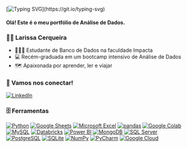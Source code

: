 [![Typing SVG](https://readme-typing-svg.herokuapp.com/?color=ed394e&size=35&center=true&vCenter=true&width=1000&lines=Hi+I'm+Larissa+Cerqueira!;Data+Analyst;)](https://git.io/typing-svg)

#### Olá! Este é o meu portfólio de Análise de Dados.


### 👩‍💻 Larissa Cerqueira
- 👩‍👧‍👦 Estudante de Banco de Dados na faculdade Impacta
- 💻 Recém-graduada em um bootcamp intensivo de Análise de Dados
- 🗺️ Apaixonada por aprender, ler e viajar


### 🤝 Vamos nos conectar! 
  [![LinkedIn](https://img.shields.io/badge/LinkedIn-%230A66C2?logo=LinkedIn&logoColor=white&labelColor=%230A66C2)](https://www.linkedin.com/in/larissafcerqueira/) &nbsp;

### 🗄️ Ferramentas

<p>
    <a href="#"><img alt="Python" src="https://img.shields.io/badge/Python-yellow?logo=python&logoColor=blue"></a>
    <a href="#"><img alt="Google Sheets" src="https://img.shields.io/badge/Google%20Sheets-34A853.svg?logo=google%20sheets&logoColor=white"></a>
    <a href="#"><img alt="Microsoft Excel" src="https://img.shields.io/badge/Microsoft%20Excel-217346?logo=microsoftexcel&logoColor=white"></a>
    <a href="#"><img alt="pandas" src="https://img.shields.io/badge/pandas-%23150458?logo=pandas&logoColor=white&labelColor=%23150458"></a>
    <a href="#"><img alt="Google Colab" src="https://img.shields.io/badge/Google%20Colab-F9AB00.svg?logo=googlecolab&logoColor=white"></a>
    <a href="#"><img alt="MySQL" src="https://img.shields.io/badge/MySQL-00f.svg?logo=mysql&logoColor=white"></a>
    <a href="#"><img alt="Databricks" src="https://img.shields.io/badge/Databricks-%23FF3621?logo=Databricks&logoColor=white&labelColor=%23FF3621"></a>
    <a href="#"><img alt="Power BI" src="https://img.shields.io/badge/Power%20BI-F2C811.svg?logo=powerbi&logoColor=black"></a>
    <a href="#"><img alt="MongoDB" src ="https://img.shields.io/badge/MongoDB-4ea94b.svg?logo=mongodb&logoColor=white"></a>
    <a href="#"><img alt="SQL Server" src ="https://img.shields.io/badge/Microsoft%20SQL%20Server-CC2927.svg?logo=microsoftsqlserver&logoColor=white"></a>
    <a href="#"><img alt="PostgreSQL" src ="https://img.shields.io/badge/PostgreSQL-316192.svg?logo=postgresql&logoColor=white"></a>
    <a href="#"><img alt="SQLite" src ="https://img.shields.io/badge/SQLite-07405e.svg?logo=sqlite&logoColor=white"></a>
    <a href="#"><img alt="NumPy" src="https://img.shields.io/badge/NumPy-%23013243?logo=Numpy&logoColor=white&labelColor=%23013243"></a>
    <a href="#"><img alt="PyCharm" src="https://img.shields.io/badge/Pycharm-black?logo=PyCharm&logoColor=white"></a>
    <a href="#"><img alt="Google Cloud" src="https://img.shields.io/badge/Google_Cloud-4285F4?style=for-the-badge&logo=google-cloud&logoColor=white"></a>
<p>
    
